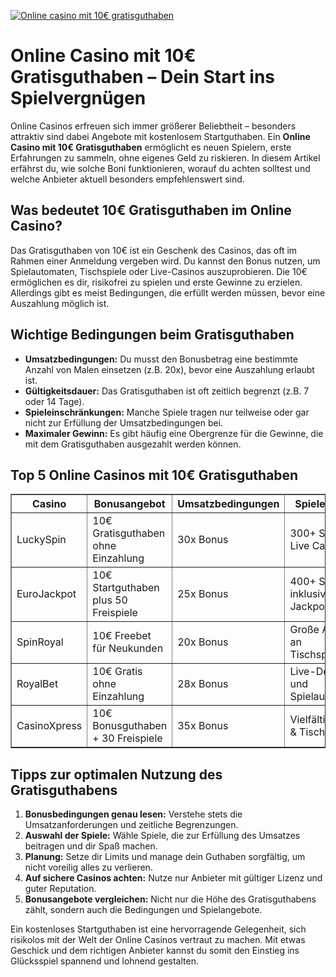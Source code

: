 [![Online casino mit 10€ gratisguthaben](https://123-caf.pages.dev/gitsignup.png)](https://vrmoo.ru/Bt82HjjY)

<h1>Online Casino mit 10€ Gratisguthaben – Dein Start ins Spielvergnügen</h1> <p>Online Casinos erfreuen sich immer größerer Beliebtheit – besonders attraktiv sind dabei Angebote mit kostenlosem Startguthaben. Ein <strong>Online Casino mit 10€ Gratisguthaben</strong> ermöglicht es neuen Spielern, erste Erfahrungen zu sammeln, ohne eigenes Geld zu riskieren. In diesem Artikel erfährst du, wie solche Boni funktionieren, worauf du achten solltest und welche Anbieter aktuell besonders empfehlenswert sind.</p>  <h2>Was bedeutet 10€ Gratisguthaben im Online Casino?</h2> <p>Das Gratisguthaben von 10€ ist ein Geschenk des Casinos, das oft im Rahmen einer Anmeldung vergeben wird. Du kannst den Bonus nutzen, um Spielautomaten, Tischspiele oder Live-Casinos auszuprobieren. Die 10€ ermöglichen es dir, risikofrei zu spielen und erste Gewinne zu erzielen. Allerdings gibt es meist Bedingungen, die erfüllt werden müssen, bevor eine Auszahlung möglich ist.</p>  <h2>Wichtige Bedingungen beim Gratisguthaben</h2> <ul>   <li><strong>Umsatzbedingungen:</strong> Du musst den Bonusbetrag eine bestimmte Anzahl von Malen einsetzen (z.B. 20x), bevor eine Auszahlung erlaubt ist.</li>   <li><strong>Gültigkeitsdauer:</strong> Das Gratisguthaben ist oft zeitlich begrenzt (z.B. 7 oder 14 Tage).</li>   <li><strong>Spieleinschränkungen:</strong> Manche Spiele tragen nur teilweise oder gar nicht zur Erfüllung der Umsatzbedingungen bei.</li>   <li><strong>Maximaler Gewinn:</strong> Es gibt häufig eine Obergrenze für die Gewinne, die mit dem Gratisguthaben ausgezahlt werden können.</li> </ul>  <h2>Top 5 Online Casinos mit 10€ Gratisguthaben</h2> <table border="1" cellpadding="8" cellspacing="0">   <thead>     <tr>       <th>Casino</th>       <th>Bonusangebot</th>       <th>Umsatzbedingungen</th>       <th>Spielevielfalt</th>       <th>Benutzerfreundlichkeit</th>     </tr>   </thead>   <tbody>     <tr>       <td>LuckySpin</td>       <td>10€ Gratisguthaben ohne Einzahlung</td>       <td>30x Bonus</td>       <td>300+ Slots, Live Casino</td>       <td>Sehr gut, Mobile App verfügbar</td>     </tr>     <tr>       <td>EuroJackpot</td>       <td>10€ Startguthaben plus 50 Freispiele</td>       <td>25x Bonus</td>       <td>400+ Spiele, inklusive Jackpot-Slots</td>       <td>Intuitive Bedienung</td>     </tr>     <tr>       <td>SpinRoyal</td>       <td>10€ Freebet für Neukunden</td>       <td>20x Bonus</td>       <td>Große Auswahl an Tischspielen</td>       <td>Schnelle Registrierung</td>     </tr>     <tr>       <td>RoyalBet</td>       <td>10€ Gratis ohne Einzahlung</td>       <td>28x Bonus</td>       <td>Live-Dealer und Spielautomaten</td>       <td>Moderne Plattform, mobiles Spielen</td>     </tr>     <tr>       <td>CasinoXpress</td>       <td>10€ Bonusguthaben + 30 Freispiele</td>       <td>35x Bonus</td>       <td>Vielfältige Slots & Tischspiele</td>       <td>Einfaches Bonusfreischalten</td>     </tr>   </tbody> </table>  <h2>Tipps zur optimalen Nutzung des Gratisguthabens</h2> <ol>   <li><strong>Bonusbedingungen genau lesen:</strong> Verstehe stets die Umsatzanforderungen und zeitliche Begrenzungen.</li>   <li><strong>Auswahl der Spiele:</strong> Wähle Spiele, die zur Erfüllung des Umsatzes beitragen und dir Spaß machen.</li>   <li><strong>Planung:</strong> Setze dir Limits und manage dein Guthaben sorgfältig, um nicht voreilig alles zu verlieren.</li>   <li><strong>Auf sichere Casinos achten:</strong> Nutze nur Anbieter mit gültiger Lizenz und guter Reputation.</li>   <li><strong>Bonusangebote vergleichen:</strong> Nicht nur die Höhe des Gratisguthabens zählt, sondern auch die Bedingungen und Spielangebote.</li> </ol>  <p>Ein kostenloses Startguthaben ist eine hervorragende Gelegenheit, sich risikolos mit der Welt der Online Casinos vertraut zu machen. Mit etwas Geschick und dem richtigen Anbieter kannst du somit den Einstieg ins Glücksspiel spannend und lohnend gestalten.</p>